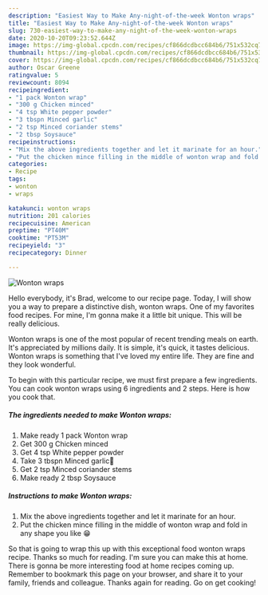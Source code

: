 ```yaml
---
description: "Easiest Way to Make Any-night-of-the-week Wonton wraps"
title: "Easiest Way to Make Any-night-of-the-week Wonton wraps"
slug: 730-easiest-way-to-make-any-night-of-the-week-wonton-wraps
date: 2020-10-20T09:23:52.644Z
image: https://img-global.cpcdn.com/recipes/cf866dcdbcc684b6/751x532cq70/wonton-wraps-recipe-main-photo.jpg
thumbnail: https://img-global.cpcdn.com/recipes/cf866dcdbcc684b6/751x532cq70/wonton-wraps-recipe-main-photo.jpg
cover: https://img-global.cpcdn.com/recipes/cf866dcdbcc684b6/751x532cq70/wonton-wraps-recipe-main-photo.jpg
author: Oscar Greene
ratingvalue: 5
reviewcount: 8094
recipeingredient:
- "1 pack Wonton wrap"
- "300 g Chicken minced"
- "4 tsp White pepper powder"
- "3 tbspn Minced garlic"
- "2 tsp Minced coriander stems"
- "2 tbsp Soysauce"
recipeinstructions:
- "Mix the above ingredients together and let it marinate for an hour."
- "Put the chicken mince filling in the middle of wonton wrap and fold in any shape you like 😁"
categories:
- Recipe
tags:
- wonton
- wraps

katakunci: wonton wraps 
nutrition: 201 calories
recipecuisine: American
preptime: "PT40M"
cooktime: "PT53M"
recipeyield: "3"
recipecategory: Dinner

---
```



![Wonton wraps](https://img-global.cpcdn.com/recipes/cf866dcdbcc684b6/751x532cq70/wonton-wraps-recipe-main-photo.jpg)

Hello everybody, it's Brad, welcome to our recipe page. Today, I will show you a way to prepare a distinctive dish, wonton wraps. One of my favorites food recipes. For mine, I'm gonna make it a little bit unique. This will be really delicious.



Wonton wraps is one of the most popular of recent trending meals on earth. It's appreciated by millions daily. It is simple, it's quick, it tastes delicious. Wonton wraps is something that I've loved my entire life. They are fine and they look wonderful.


To begin with this particular recipe, we must first prepare a few ingredients. You can cook wonton wraps using 6 ingredients and 2 steps. Here is how you cook that.

<!--inarticleads1-->

##### The ingredients needed to make Wonton wraps:

1. Make ready 1 pack Wonton wrap
1. Get 300 g Chicken minced
1. Get 4 tsp White pepper powder
1. Take 3 tbspn Minced garlic🧄
1. Get 2 tsp Minced coriander stems
1. Make ready 2 tbsp Soysauce




<!--inarticleads2-->

##### Instructions to make Wonton wraps:

1. Mix the above ingredients together and let it marinate for an hour.
1. Put the chicken mince filling in the middle of wonton wrap and fold in any shape you like 😁




So that is going to wrap this up with this exceptional food wonton wraps recipe. Thanks so much for reading. I'm sure you can make this at home. There is gonna be more interesting food at home recipes coming up. Remember to bookmark this page on your browser, and share it to your family, friends and colleague. Thanks again for reading. Go on get cooking!
